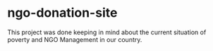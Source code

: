 # ngo-donation-site

This project was done keeping in mind about the current situation of poverty and NGO Management in our country.
